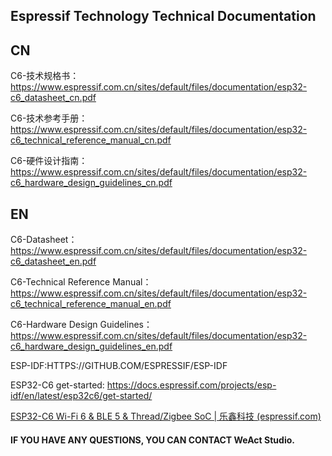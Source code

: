 ## Espressif Technology Technical Documentation

## CN

C6-技术规格书：https://www.espressif.com.cn/sites/default/files/documentation/esp32-c6_datasheet_cn.pdf

C6-技术参考手册：https://www.espressif.com.cn/sites/default/files/documentation/esp32-c6_technical_reference_manual_cn.pdf

C6-硬件设计指南：https://www.espressif.com.cn/sites/default/files/documentation/esp32-c6_hardware_design_guidelines_cn.pdf

## EN

C6-Datasheet：https://www.espressif.com.cn/sites/default/files/documentation/esp32-c6_datasheet_en.pdf

C6-Technical Reference Manual：https://www.espressif.com.cn/sites/default/files/documentation/esp32-c6_technical_reference_manual_en.pdf

C6-Hardware Design Guidelines：https://www.espressif.com.cn/sites/default/files/documentation/esp32-c6_hardware_design_guidelines_en.pdf



ESP-IDF:HTTPS://GITHUB.COM/ESPRESSIF/ESP-IDF



ESP32-C6 get-started:
https://docs.espressif.com/projects/esp-idf/en/latest/esp32c6/get-started/

[ESP32-C6 Wi-Fi 6 & BLE 5 & Thread/Zigbee SoC | 乐鑫科技 (espressif.com)](https://www.espressif.com/zh-hans/products/socs/esp32-C6)

#### IF YOU HAVE ANY QUESTIONS, YOU CAN CONTACT WeAct Studio.
